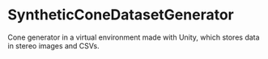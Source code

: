 # SyntheticConeDatasetGenerator
Cone generator in a virtual environment made with Unity, which stores data in stereo images and CSVs.
